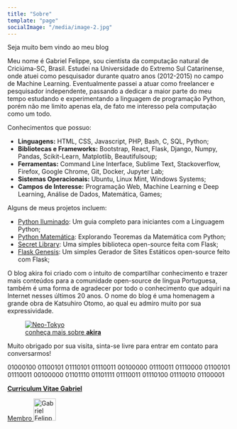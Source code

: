 ```yaml
---
title: "Sobre"
template: "page"
socialImage: "/media/image-2.jpg"
---
```


Seja muito bem vindo ao meu blog

Meu nome é Gabriel Felippe, sou cientista da computação natural de Criciúma-SC, Brasil. Estudei na Universidade do Extremo Sul Catarinense, onde atuei como pesquisador durante quatro anos (2012-2015) no campo de Machine Learning. Eventualmente passei a atuar como freelancer e pesquisador independente, passando a dedicar a maior parte do meu tempo estudando e experimentando a linguagem de programação Python, porém não me limito apenas ela, de fato me interesso pela computação como um todo.

Conhecimentos que possuo:

  - **Linguagens:** HTML, CSS, Javascript, PHP, Bash, C, SQL, Python;
  - **Bibliotecas e Frameworks:** Bootstrap, React, Flask, Django, Numpy, Pandas, Scikit-Learn, Matplotlib, Beautifulsoup;
  - **Ferramentas:** Command Line Interface, Sublime Text, Stackoverflow, Firefox, Google Chrome, Git, Docker, Jupyter Lab;
  - **Sistemas Operacionais:** Ubuntu, Linux Mint, Windows Systems;
  - **Campos de Interesse:** Programação Web, Machine Learning e Deep Learning, Análise de Dados, Matemática, Games;

Alguns de meus projetos incluem:

- [Python Iluminado](https://pythoniluminado.surge.sh/): Um guia completo para iniciantes com a Linguagem Python;
- [Python Matemática](https://github.com/the-akira/Python-Matematica): Explorando Teoremas da Matemática com Python;
- [Secret Library](https://secretlibrary.herokuapp.com): Uma simples biblioteca open-source feita com Flask;
- [Flask Genesis](https://github.com/the-akira/Flask-Genesis): Um simples Gerador de Sites Estáticos open-source feito com Flask;

O blog akira foi criado com o intuito de compartilhar conhecimento e trazer mais conteúdos para a comunidade open-source de língua Portuguesa, também é uma forma de agradecer por todo o conhecimento que adquiri na Internet nesses últimos 20 anos. O nome do blog é uma homenagem a grande obra de Katsuhiro Otomo, ao qual eu admiro muito por sua expressividade. 

<figure class="float-right" style="width: 400px">
	<a href="https://en.wikipedia.org/wiki/Akira_(1988_film)"><img src="/media/akira.jpg" alt="Neo-Tokyo"></a>
	<figcaption><a href="https://en.wikipedia.org/wiki/Akira_(1988_film)">conheça mais sobre <b>akira</b></a></figcaption>
</figure>

Muito obrigado por sua visita, sinta-se livre para entrar em contato para conversarmos!

01000100 01100101 01110101 01110011 00100000 01110011 01110000 01100101 01110011 00100000 01101110 01101111 01110011 01110100 01110010 01100001

**[Curriculum Vitae Gabriel](https://gabrielcv.netlify.com/)**

<a class="float-left" href="https://dev.to/theakira">
  Membro
  <img src="https://d2fltix0v2e0sb.cloudfront.net/dev-badge.svg" alt="Gabriel Felippe's DEV Profile" height="50" width="50">
</a>
